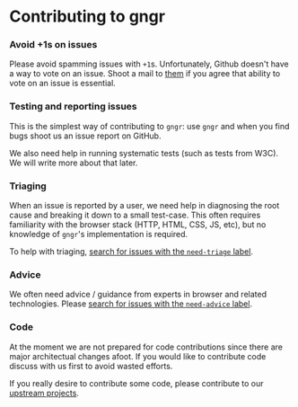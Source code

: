 # Contributing to gngr

### Avoid +1s on issues
Please avoid spamming issues with `+1`s. Unfortunately, Github doesn't have a way to vote on an issue. Shoot a mail to
[them](mailto:support@github.com) if you agree that ability to vote on an issue is essential.

### Testing and reporting issues
This is the simplest way of contributing to `gngr`: use `gngr` and when you find bugs shoot us an issue report on GitHub.

We also need help in running systematic tests (such as tests from W3C). We will write more about that later.

### Triaging
When an issue is reported by a user, we need help in diagnosing the root cause and breaking it down to a small
test-case. This often requires familiarity with the browser stack (HTTP, HTML, CSS, JS, etc), but no knowledge of
`gngr`'s implementation is required.

To help with triaging, [search for issues with the `need-triage` label](https://github.com/UprootLabs/gngr/labels/need-triage).

### Advice
We often need advice / guidance from experts in browser and related technologies.
Please [search for issues with the `need-advice` label](https://github.com/UprootLabs/gngr/labels/need-advice).

### Code
At the moment we are not prepared for code contributions since there are major architectual changes afoot. If you would
like to contribute code discuss with us first to avoid wasted efforts.

If you really desire to contribute some code, please contribute to our [upstream projects](https://gngr.info/doc/credits.html).
